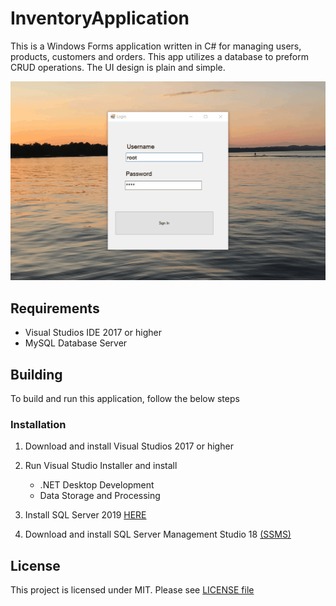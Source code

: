 # InventoryApplication

This is a Windows Forms application written in C# for managing users, products, customers and orders. This app utilizes a database to preform CRUD operations. The UI design is plain and simple.

![Inv-APp](resources/inv-app.gif)

## Requirements
* Visual Studios IDE 2017 or higher
* MySQL Database Server

## Building
To build and run this application, follow the below steps
### Installation
1. Download and install Visual Studios 2017 or higher
2. Run Visual Studio Installer and install
    - .NET Desktop Development
    - Data Storage and Processing
    
3. Install SQL Server 2019 [HERE](https://www.microsoft.com/en-us/sql-server/sql-server-downloads)
4. Download and install SQL Server Management Studio 18 [(SSMS)](https://docs.microsoft.com/en-us/sql/ssms/download-sql-server-management-studio-ssms?view=sql-server-ver15) 
 

## License
This project is licensed under MIT. Please see [LICENSE file](https://github.com/nate51315/InventoryApplication/blob/master/LICENSE)
